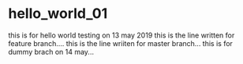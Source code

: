 # hello_world_01
this is for hello world testing on 13 may 2019
this is the line written for feature branch....
this is the line wriiten for master branch...
this is for dummy brach on 14 may...
